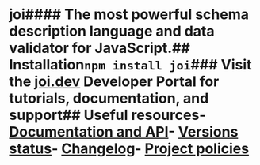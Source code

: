 # joi#### The most powerful schema description language and data validator for JavaScript.## Installation`npm install joi`### Visit the [joi.dev](https://joi.dev) Developer Portal for tutorials, documentation, and support## Useful resources- [Documentation and API](https://joi.dev/api/)- [Versions status](https://joi.dev/resources/status/#joi)- [Changelog](https://joi.dev/resources/changelog/)- [Project policies](https://joi.dev/policies/)
